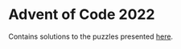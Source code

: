 # Advent of Code 2022

Contains solutions to the puzzles presented [here](https://adventofcode.com/2022).
